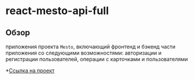 # react-mesto-api-full
## Обзор

приложения проекта `Mesto`, включающий фронтенд и бэкенд части приложения со следующими возможностями: авторизации и регистрации пользователей, операции с карточками и пользователями

*[Ссылка на проект](https://denwer81.github.io/react-mesto-auth/)

